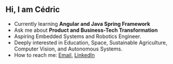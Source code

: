 ## Hi, I am Cédric

- Currently learning **Angular and Java Spring Framework**
- Ask me about **Product and Business-Tech Transformation**
- Aspiring Embedded Systems and Robotics Engineer.
- Deeply interested in Education, Space, Sustainable Agriculture, Computer Vision, and Autonomous Systems.
- How to reach me: [Email](mailto:murairicedric@gmail.com), [LinkedIn](https://www.linkedin.com/in/cedric-murairi/)
